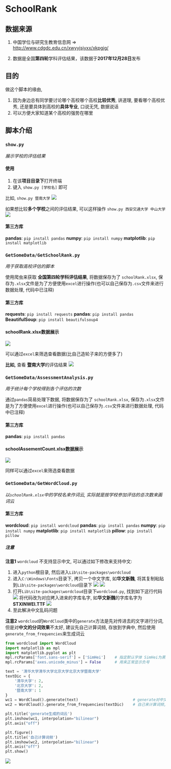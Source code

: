 # SchoolRank

## 数据来源
1. 中国学位与研究生教育信息网 => http://www.cdgdc.edu.cn/xwyyjsjyxx/xkpgjg/

2. 数据是全国**第四轮**学科评估结果，该数据于**2017年12月28日**发布

## 目的
做这个脚本的缘由, 
1. 因为身边总有同学要讨论哪个高校哪个高校**比较优秀**, 讲道理, 要看哪个高校优秀, 还是要具体到高校的**具体专业**, 口说无凭, 数据说话
2. 可以方便大家知道某个高校的强势在哪里

## 脚本介绍
### `show.py`
_展示学校的评估结果_

#### 使用
1. 在该**项目目录下**打开终端
2. 键入 `show.py [学校名]` 即可

比如, 
`show.py 暨南大学`
![](README_IMAGES/2018-12-31-11-19-46.png)

如果想比较**多个学校**之间的评估结果, 可以这样操作
`show.py 西安交通大学 中山大学`
![](README_IMAGES/2018-12-31-11-22-42.png)

#### 第三方库
**pandas**: `pip install pandas`
**numpy**: `pip install numpy`
**matplotlib**: `pip install matplotlib`

### `GetSomeData/GetSchoolRank.py`
_用于获取高校评估的脚本_

使用爬虫来获取 **全国第四轮学科评估结果**, 将数据保存为了 `schoolRank.xlsx`, 保存为`.xlsx`文件是为了方便使用`excel`进行操作(也可以自己保存为`.csv`文件来进行数据处理, 代码中已注释)

#### 第三方库
**requests**: `pip install requests`
**pandas**: `pip install pandas`
**BeautifulSoup**: `pip install beautifulsoup4`

#### schoolRank.xlsx数据展示
![](README_IMAGES/2018-12-31-00-05-18.png)

可以通过`excel`来筛选查看数据(比自己造轮子来的方便多了)

**比如,** 查看 **暨南大学**的评估结果
![](README_IMAGES/2018-12-31-00-07-46.png)

### `GetSomeData/AssessmentAnalysis.py`
_用于统计每个学校得到各个评估的次数_

通过`pandas`简易处理下数据, 将数据保存为了 `schoolRank.xlsx`, 保存为`.xlsx`文件是为了方便使用`excel`进行操作(也可以自己保存为`.csv`文件来进行数据处理, 代码中已注释)

#### 第三方库
**pandas**: `pip install pandas`

#### schoolAssementCount.xlsx数据展示
![](README_IMAGES/2018-12-31-10-52-25.png)

同样可以通过`excel`来筛选查看数据

### `GetSomeData/GetWordCloud.py`
_以`schoolRank.xlsx`中的学校名来作词云, 实际就是按学校参加评估的总次数来画词云_

#### 第三方库 
**wordcloud**: `pip install wordcloud`
**pandas**: `pip install pandas`
**numpy**: `pip install numpy`
**matplotlib**: `pip install matplotlib`
**pillow**: `pip install pillow`

##### 注意
**注意1**
`wordcloud` 不支持显示中文, 可以通过如下修改来支持中文:
1. 进入`python`根目录, 然后进入`Lib\site-packages\wordcloud`
2. 进入`C:\Windows\Fonts`目录下, 拷贝一个中文字库, 如**华文新魏**, 将其复制粘贴到`Lib\site-packages\wordcloud`目录下
![](README_IMAGES/2018-12-31-10-29-48.png)
![](README_IMAGES/2018-12-31-10-49-51.png)
3. 打开`Lib\site-packages\wordcloud`目录下`wordcloud.py`, 找到如下这行代码
![](README_IMAGES/2018-12-31-10-28-31.png)
将代码改为对应拷入进来的字库名字, 如**华文新魏**的字库名字为**STXINWEI.TTF**
![](README_IMAGES/2018-12-31-10-32-07.png)
4. 至此解决中文乱码问题

**注意2**
`wordcloud`的`WordCloud`类中的`generate`方法是先对传进去的文字进行分词, 但是对**中文的分词效果**不太好, 建议先自己计算词频, 存放到字典中, 然后使用`generate_from_frequencies`来生成词云
```python {cmd=True}
from wordcloud import WordCloud
import matplotlib as mpl
import matplotlib.pyplot as plt
mpl.rcParams['font.sans-serif'] = ['SimHei']    # 指定默认字体 SimHei为黑体
mpl.rcParams['axes.unicode_minus'] = False      # 用来正常显示负号

text = '清华大学清华大学北京大学北京大学暨南大学'
textDic = {
    '清华大学': 2,
    '北京大学': 2,
    '暨南大学': 1
}
wc1 = WordCloud().generate(text)                        # generate对中文分词效果不好
wc2 = WordCloud().generate_from_frequencies(textDic)    # 自己来计算词频, 改善效果

plt.title('generate生成的词云')
plt.imshow(wc1, interpolation="bilinear")
plt.axis("off")

plt.figure()
plt.title('自己计算词频')
plt.imshow(wc2, interpolation="bilinear")
plt.axis("off")
plt.show()
```

![](README_IMAGES/2018-12-31-10-48-00.png)
